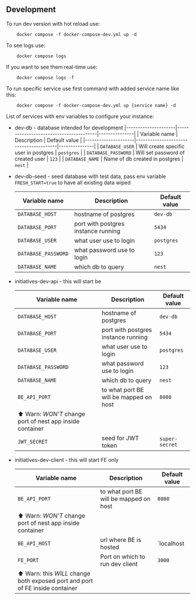 ## Development
To run dev version with hot reload use:
```shell
    docker compose -f docker-compose-dev.yml up -d
```
To see logs use:
```shell
    docker compose logs
```
If you want to see them real-time use:
```shell
    docker compose logs -f
```

To run specific service use first command with added service name like this:
```shell
    docker compose -f docker-compose-dev.yml up {service name} -d
```
List of services with env variables to configure your instance:
- dev-db - database intended for development
  |---------------------|----------------------------------------|---------------|
  | Variable name       |              Description               | Default value |
  |---------------------|----------------------------------------|---------------|
  | `DATABASE_USER`     | Will create specific user in postgres  | `postgres`    |
  | `DATABASE_PASSWORD` | Will set password of created user      | `123`         |
  | `DATABASE_NAME`     | Name of db created in postgres         | `nest`        |

- dev-db-seed - seed database with test data, pass env variable `FRESH_START=true` to have all existing data wiped
  
  | Variable name       |              Description               | Default value |
  |---------------------|----------------------------------------|---------------|
  | `DATABASE_HOST`     | hostname of postgres                   | `dev-db`      |
  | `DATABASE_PORT`     | port with postgres instance running    | `5434`        |               
  | `DATABASE_USER`     | what user use to login                 | `postgres`    |              
  | `DATABASE_PASSWORD` | what password use to login             | `123`         |             
  | `DATABASE_NAME`     | which db to query                      | `nest`        |  
- initiatives-dev-api - this will start be 
  
  | Variable name       |              Description               | Default value |
  |---------------------|----------------------------------------|---------------|
  | `DATABASE_HOST`     | hostname of postgres                   | `dev-db`      |
  | `DATABASE_PORT`     | port with postgres instance running    | `5434`        |             
  | `DATABASE_USER`     | what user use to login                 | `postgres`    |      
  | `DATABASE_PASSWORD` | what password use to login             | `123`         |     
  | `DATABASE_NAME`     | which db to query                      | `nest`        |   
  | `BE_API_PORT`       | to what port BE will be mapped on host | `8080`        |    
  |       ⬆ Warn: *WON'T* change port of nest app inside container              |
  | `JWT_SECRET`        | seed for JWT token                     | `super-secret`|

- initiatives-dev-client - this will start FE only

  | Variable name       |              Description               | Default value |
  |---------------------|----------------------------------------|---------------|
  | `BE_API_PORT`       | to what port BE will be mapped on host | `8080`        |   
  |       ⬆ Warn: *WON'T* change port of nest app inside container              |
  | `BE_API_HOST`       | url where BE is hosted                 | `localhost    |
  | `FE_PORT`           | Port on which to run dev client        | `3000`        |   
  | ⬆ Warn: this *WILL* change both exposed port and port of FE inside container|